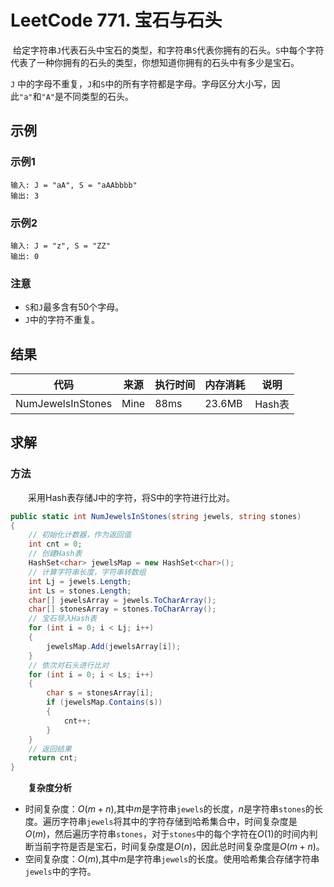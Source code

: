 ﻿# LeetCode 771. 宝石与石头

 给定字符串`J`代表石头中宝石的类型，和字符串`S`代表你拥有的石头。`S`中每个字符代表了一种你拥有的石头的类型，你想知道你拥有的石头中有多少是宝石。

`J` 中的字母不重复，`J`和`S`中的所有字符都是字母。字母区分大小写，因此`"a"`和`"A"`是不同类型的石头。


## 示例

### 示例1
```
输入: J = "aA", S = "aAAbbbb"
输出: 3
```

### 示例2
```
输入: J = "z", S = "ZZ"
输出: 0
```

### 注意

- `S`和`J`最多含有50个字母。
- `J`中的字符不重复。


## 结果

代码 | 来源 | 执行时间 | 内存消耗 | 说明
---|---|---|---|---
NumJewelsInStones | Mine | 88ms | 23.6MB | Hash表


## 求解

### 方法

&emsp;&emsp;采用Hash表存储J中的字符，将S中的字符进行比对。

```csharp
public static int NumJewelsInStones(string jewels, string stones)
{
    // 初始化计数器，作为返回值
    int cnt = 0;
    // 创建Hash表
    HashSet<char> jewelsMap = new HashSet<char>();
    // 计算字符串长度，字符串转数组
    int Lj = jewels.Length;
    int Ls = stones.Length;
    char[] jewelsArray = jewels.ToCharArray();
    char[] stonesArray = stones.ToCharArray();
    // 宝石导入Hash表
    for (int i = 0; i < Lj; i++)
    {
        jewelsMap.Add(jewelsArray[i]);
    }
    // 依次对石头进行比对
    for (int i = 0; i < Ls; i++)
    {
        char s = stonesArray[i];
        if (jewelsMap.Contains(s))
        {
            cnt++;
        }
    }
    // 返回结果
    return cnt;
}
```

&emsp;&emsp;**复杂度分析**

- 时间复杂度：$O(m+n)$,其中$m$是字符串`jewels`的长度，$n$是字符串`stones`的长度。遍历字符串`jewels`将其中的字符存储到哈希集合中，时间复杂度是$O(m)$，然后遍历字符串`stones`，对于`stones`中的每个字符在$O(1)$的时间内判断当前字符是否是宝石，时间复杂度是$O(n)$，因此总时间复杂度是$O(m+n)$。
- 空间复杂度：$O(m)$,其中$m$是字符串`jewels`的长度。使用哈希集合存储字符串`jewels`中的字符。
